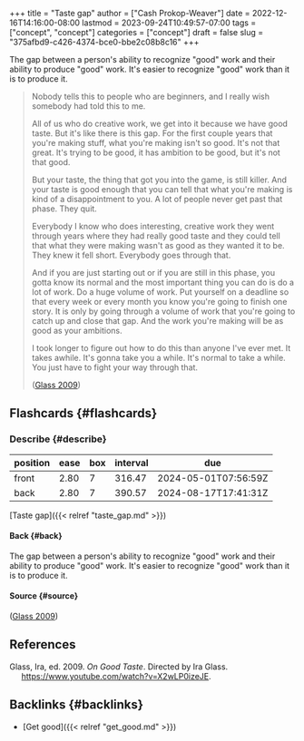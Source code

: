 +++
title = "Taste gap"
author = ["Cash Prokop-Weaver"]
date = 2022-12-16T14:16:00-08:00
lastmod = 2023-09-24T10:49:57-07:00
tags = ["concept", "concept"]
categories = ["concept"]
draft = false
slug = "375afbd9-c426-4374-bce0-bbe2c08b8c16"
+++

The gap between a person's ability to recognize "good" work and their ability to produce "good" work. It's easier to recognize "good" work than it is to produce it.

> Nobody tells this to people who are beginners, and I really wish somebody had told this to me.
>
> All of us who do creative work, we get into it because we have good taste. But it's like there is this gap. For the first couple years that you're making stuff, what you're making isn't so good. It's not that great. It's trying to be good, it has ambition to be good, but it's not that good.
>
> But your taste, the thing that got you into the game, is still killer. And your taste is good enough that you can tell that what you're making is kind of a disappointment to you. A lot of people never get past that phase. They quit.
>
> Everybody I know who does interesting, creative work they went through years where they had really good taste and they could tell that what they were making wasn't as good as they wanted it to be. They knew it fell short. Everybody goes through that.
>
> And if you are just starting out or if you are still in this phase, you gotta know its normal and the most important thing you can do is do a lot of work. Do a huge volume of work. Put yourself on a deadline so that every week or every month you know you're going to finish one story. It is only by going through a volume of work that you're going to catch up and close that gap. And the work you're making will be as good as your ambitions.
>
> I took longer to figure out how to do this than anyone I've ever met. It takes awhile. It's gonna take you a while. It's normal to take a while. You just have to fight your way through that.
>
> (<a href="#citeproc_bib_item_1">Glass 2009</a>)


## Flashcards {#flashcards}


### Describe {#describe}

| position | ease | box | interval | due                  |
|----------|------|-----|----------|----------------------|
| front    | 2.80 | 7   | 316.47   | 2024-05-01T07:56:59Z |
| back     | 2.80 | 7   | 390.57   | 2024-08-17T17:41:31Z |

[Taste gap]({{< relref "taste_gap.md" >}})


#### Back {#back}

The gap between a person's ability to recognize "good" work and their ability to produce "good" work. It's easier to recognize "good" work than it is to produce it.


#### Source {#source}

(<a href="#citeproc_bib_item_1">Glass 2009</a>)

## References

<style>.csl-entry{text-indent: -1.5em; margin-left: 1.5em;}</style><div class="csl-bib-body">
  <div class="csl-entry"><a id="citeproc_bib_item_1"></a>Glass, Ira, ed. 2009. <i>On Good Taste</i>. Directed by Ira Glass. <a href="https://www.youtube.com/watch?v=X2wLP0izeJE">https://www.youtube.com/watch?v=X2wLP0izeJE</a>.</div>
</div>


## Backlinks {#backlinks}

-   [Get good]({{< relref "get_good.md" >}})
